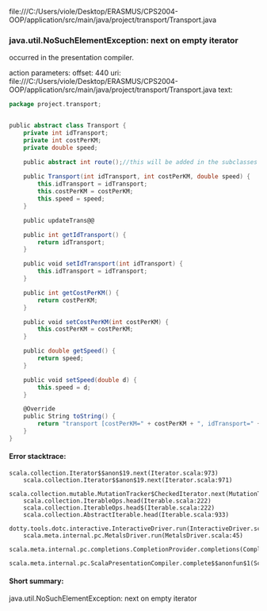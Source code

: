 file:///C:/Users/viole/Desktop/ERASMUS/CPS2004-OOP/application/src/main/java/project/transport/Transport.java
### java.util.NoSuchElementException: next on empty iterator

occurred in the presentation compiler.

action parameters:
offset: 440
uri: file:///C:/Users/viole/Desktop/ERASMUS/CPS2004-OOP/application/src/main/java/project/transport/Transport.java
text:
```scala
package project.transport;


public abstract class Transport {
    private int idTransport;
    private int costPerKM;
    private double speed;

    public abstract int route();//this will be added in the subclasses
    
    public Transport(int idTransport, int costPerKM, double speed) {
        this.idTransport = idTransport;
        this.costPerKM = costPerKM;
        this.speed = speed;
    }

    public updateTrans@@

    public int getIdTransport() {
        return idTransport;
    }

    public void setIdTransport(int idTransport) {
        this.idTransport = idTransport;
    }

    public int getCostPerKM() {
        return costPerKM;
    }

    public void setCostPerKM(int costPerKM) {
        this.costPerKM = costPerKM;
    }

    public double getSpeed() {
        return speed;
    }

    public void setSpeed(double d) {
        this.speed = d;
    }

    @Override
    public String toString() {
        return "transport [costPerKM=" + costPerKM + ", idTransport=" + idTransport + ", speed=" + speed + "]";
    }
}

```



#### Error stacktrace:

```
scala.collection.Iterator$$anon$19.next(Iterator.scala:973)
	scala.collection.Iterator$$anon$19.next(Iterator.scala:971)
	scala.collection.mutable.MutationTracker$CheckedIterator.next(MutationTracker.scala:76)
	scala.collection.IterableOps.head(Iterable.scala:222)
	scala.collection.IterableOps.head$(Iterable.scala:222)
	scala.collection.AbstractIterable.head(Iterable.scala:933)
	dotty.tools.dotc.interactive.InteractiveDriver.run(InteractiveDriver.scala:168)
	scala.meta.internal.pc.MetalsDriver.run(MetalsDriver.scala:45)
	scala.meta.internal.pc.completions.CompletionProvider.completions(CompletionProvider.scala:46)
	scala.meta.internal.pc.ScalaPresentationCompiler.complete$$anonfun$1(ScalaPresentationCompiler.scala:136)
```
#### Short summary: 

java.util.NoSuchElementException: next on empty iterator